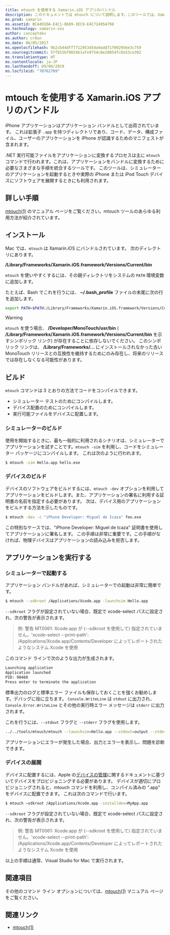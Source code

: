 ```yaml
---
title: mtouch を使用する Xamarin.iOS アプリのバンドル
description: このドキュメントでは mtouch について説明します。このツールでは、Xamarin.iOS アプリケーションのバンドルへの変換、シミュレーターでの起動、および物理デバイスへの展開に必要な多くの手順を実行します。
ms.prod: xamarin
ms.assetid: BCA491DA-E4C1-8689-3EC9-E4C72495A798
ms.technology: xamarin-ios
author: conceptdev
ms.author: crdun
ms.date: 06/05/2017
ms.openlocfilehash: 9b2cb44dff7712953454a9add71f092956e3c759
ms.sourcegitcommit: 57f815bf0024b1afe9754c0e28054fc0a53ce302
ms.translationtype: HT
ms.contentlocale: ja-JP
ms.lasthandoff: 09/06/2019
ms.locfileid: "70762769"
---
```

# <a name="using-mtouch-to-bundle-xamarinios-apps"></a>mtouch を使用する Xamarin.iOS アプリのバンドル

iPhone アプリケーションはアプリケーション バンドルとして出荷されています。 これは拡張子 `.app` を持つディレクトリであり、コード、データ、構成ファイル、ユーザーのアプリケーションを iPhone が認識するためのマニフェストが含まれます。

.NET 実行可能ファイルをアプリケーションに変換するプロセスは主に `mtouch` コマンドで行われます。これは、アプリケーションをバンドルに変換するために必要なさまざまな手順を統合するツールです。 このツールは、シミュレーターのアプリケーションを起動するときや実際の iPhone または iPod Touch デバイスにソフトウェアを展開するときにも利用されます。

## <a name="detailed-instructions"></a>詳しい手順

[mtouch(1)](http://docs.go-mono.com/?link=man%3amtouch(1)) のマニュアル ページをご覧ください。mtouch ツールのあらゆる利用方法が紹介されています。

## <a name="installation"></a>インストール

Mac では、`mtouch` は Xamarin.iOS にバンドルされています。 次のディレクトリにあります。

**/Library/Frameworks/Xamarin.iOS.framework/Versions/Current/bin**

`mtouch` を使いやすくするには、その親ディレクトリをシステムの `PATH` 環境変数に追加します。  

たとえば、Bash でこれを行うには、 **~/.bash_profile** ファイルの末尾に次の行を追加します。

```bash
export PATH=$PATH:/Library/Frameworks/Xamarin.iOS.framework/Versions/Current/bin
```

> [!WARNING]
> `mtouch` を使う場合、 **/Developer/MonoTouch/usr/bin** ( **/Library/Frameworks/Xamarin.iOS.framework/Versions/Current/bin** を示すシンボリック リンク) が存在することに依存しないでください。 このシンボリック リンクは、 **/Library/Frameworks/...** にインストールされなかった古い MonoTouch リリースとの互換性を維持するためにのみ存在し、将来のリリースでは存在しなくなる可能性があります。

## <a name="building"></a>ビルド

`mtouch` コマンドは 3 とおりの方法でコードをコンパイルできます。

- シミュレーター テストのためにコンパイルします。
- デバイス配置のためにコンパイルします。
- 実行可能ファイルをデバイスに配置します。

### <a name="building-for-the-simulator"></a>シミュレーターのビルド

使用を開始するときに、最も一般的に利用されるシナリオは、シミュレーターでアプリケーションを試すことです。`mtouch -sim` を利用し、コードをシミュレーター パッケージにコンパイルします。 これは次のように行われます。

```bash
$ mtouch -sim Hello.app hello.exe
```

### <a name="building-for-the-device"></a>デバイスのビルド

デバイスのソフトウェアをビルドするには、`mtouch -dev` オプションを利用してアプリケーションをビルドします。また、アプリケーションの署名に利用する証明書の名前を指定する必要があります。 次は、デバイス用のアプリケーションをビルドする方法を示したものです。

```bash
$ mtouch -dev -c "iPhone Developer: Miguel de Icaza" foo.exe
```

この特別なケースでは、"iPhone Developer: Miguel de Icaza" 証明書を使用してアプリケーションに署名します。 この手順は非常に重要です。この手順がなければ、物理デバイスはアプリケーションの読み込みを拒否します。

 <a name="Running_your_Application" />

## <a name="running-your-application"></a>アプリケーションを実行する

### <a name="launching-on-the-simulator"></a>シミュレーターで起動する

アプリケーション バンドルがあれば、シミュレーターでの起動は非常に簡単です。

```bash
$ mtouch --sdkroot /Applications/Xcode.app -launchsim Hello.app 
```

`--sdkroot` フラグが設定されていない場合、既定で xcode-select パスに設定され、次の警告が表示されます。

> 例: 警告 MT0061: Xcode.app が (--sdkroot を使用して) 指定されていません。'xcode-select --print-path': /Applications/Xcode.app/Contents/Developer によってレポートされたようなシステム Xcode を使用 

このコマンド ラインで次のような出力が生成されます。

```bash
Launching application
Application launched
PID: 98460
Press enter to terminate the application
```

標準出力のログと標準エラー ファイルも保存しておくことを強くお勧めします。デバッグに役に立ちます。 `Console.WriteLine` は `stdout` に出力され、`Console.Error.WriteLine` とその他の実行時エラー メッセージは `stderr` に出力されます。

これを行うには、`--stdout` フラグと `--stderr` フラグを使用します。

```bash
../../tools/mtouch/mtouch --launchsim=Hello.app --stdout=output --stderr=error
```

アプリケーションにエラーが発生した場合、出力とエラーを表示し、問題を診断できます。

### <a name="deploying-to-a-device"></a>デバイスの展開

デバイスに配置するには、Apple の[デバイスの管理](https://developer.apple.com/library/ios/#documentation/Xcode/Conceptual/ios_development_workflow/00-About_the_iOS_Application_Development_Workflow/introduction.html)に関するドキュメントに基づいてデバイスをプロビジョニングする必要があります。 デバイスが適切にプロビジョニングされると、mtouch コマンドを利用し、コンパイル済みの ".app" をデバイスに配置できます。 これは次のコマンドで行います。

```bash
$ mtouch —sdkroot /Applications/Xcode.app -installdev=MyApp.app
```

`--sdkroot` フラグが設定されていない場合、既定で xcode-select パスに設定され、次の警告が表示されます。

> 例: 警告 MT0061: Xcode.app が (--sdkroot を使用して) 指定されていません。'xcode-select --print-path': /Applications/Xcode.app/Contents/Developer によってレポートされたようなシステム Xcode を使用 

以上の手順は通常、Visual Studio for Mac で実行されます。

## <a name="reference"></a>関連項目

その他のコマンド ライン オプションについては、[mtouch(1)](http://docs.go-mono.com/?link=man%3amtouch(1)) マニュアル ページをご覧ください。

## <a name="related-links"></a>関連リンク

- [mtouch(1)](http://iosapi.xamarin.com/?link=man%3amtouch(1))
